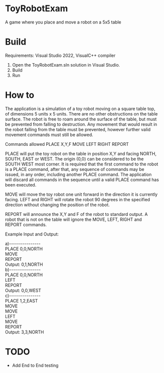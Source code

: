 # ToyRobotExam

A game where you place and move a robot on a 5x5 table

# Build
Requirements:  Visual Studio 2022, VisualC++ compiler
1. Open the ToyRobotExam.sln solution in Visual Studio.
2. Build
3. Run

# How to

The application is a simulation of a toy robot moving on a square table top, of dimensions 5 units x 5 units. There are no
other obstructions on the table surface. The robot is free to roam around the surface of the table, but must be prevented
from falling to destruction. Any movement that would result in the robot falling from the table must be prevented,
however further valid movement commands must still be allowed.

Commands allowed
PLACE X,Y,F
MOVE
LEFT
RIGHT
REPORT

PLACE will put the toy robot on the table in position X,Y and facing NORTH, SOUTH, EAST or WEST. The origin (0,0)
can be considered to be the SOUTH WEST most corner. It is required that the first command to the robot is a PLACE
command, after that, any sequence of commands may be issued, in any order, including another PLACE command. The
application will discard all commands in the sequence until a valid PLACE command has been executed. 

MOVE will move the toy robot one unit forward in the direction it is currently facing.
LEFT and RIGHT will rotate the robot 90 degrees in the specified direction without changing the position of the
robot. 

REPORT will announce the X,Y and F of the robot to standard output.
A robot that is not on the table will ignore the MOVE, LEFT, RIGHT and REPORT commands. 


Example Input and Output:

a)----------------  <br />
PLACE 0,0,NORTH     <br />
MOVE                <br />
REPORT              <br />
Output: 0,1,NORTH   <br />
b)----------------  <br />
PLACE 0,0,NORTH     <br />
LEFT                <br />
REPORT              <br />
Output: 0,0,WEST    <br />
c)----------------  <br />
PLACE 1,2,EAST      <br />
MOVE                <br />
MOVE                <br />
LEFT                <br />
MOVE                <br />
REPORT              <br />
Output: 3,3,NORTH   <br />

# TODO
* Add End to End testing
